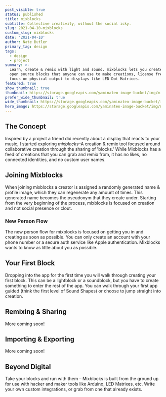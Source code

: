 ```yaml
---
post_visible: true
status: published
title: mixblocks
subtitle: Collective creativity, without the social icky.
slug: 2021-04-10-mixblocks
custom_slug: mixblocks
date: '2021-04-10'
author: Nate Butler
primary_tag: design
tags:
  - design
  - project
summary: >-
  Learn, create & remix with light and sound. mixblocks lets you create small,
  open source blocks that anyone can use to make creations, license free–with a
  focus on physical output to displays like LED Dot Matrices.
featured: true
show_thumbnail: true
thumbnail: https://storage.googleapis.com/yaminateo-image-bucket/img/mixblocks_1x1.jpg
prefer_wide_thumbnail: true
wide_thumbnail: https://storage.googleapis.com/yaminateo-image-bucket/img/mixblocks_1x2.jpg
hero_image: https://storage.googleapis.com/yaminateo-image-bucket/img/mixblocks_hero.jpg
---
```

## The Concept

Inspired by a project a friend did recently about a display that reacts to your music, I started exploring *mixblocks*–A creation & remix tool focused around collaborative creation through the sharing of 'blocks.' While Mixblocks has a feed of creations that you can grab and remix from, it has no likes, no connected identities, and no custom user names. 

## Joining Mixblocks

When joining mixblocks a creator is assigned a randomly generated name & profile image, which they can regenerate any amount of times. This generated name becomes the pseudonym that they create under. Starting from the very beginning of the process, mixblocks is focused on creation and not social presence or clout.

### New Person Flow
The new person flow for mixblocks is focused on getting you in and creating as soon as possible. You can only create an account with your phone number or a secure auth service like Apple authentication. Mixblocks wants to know as little about you as possible.

## Your First Block
Dropping into the app for the first time you will walk through creating your first block. This can be a lightblock or a soundblock, but you have to create something to enter the rest of the app. You can walk through your first app guided (think the first level of Sound Shapes) or choose to jump straight into creation.

## Remixing & Sharing
More coming soon!

## Importing & Exporting
More coming soon!

## Beyond Digital
Take your blocks and run with them – Mixblocks is built from the ground up for use with hacker and maker tools like Arduino, LED Matrixes, etc. Write your own custom integrations, or grab from one that already exists.